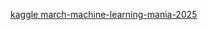 [kaggle march-machine-learning-mania-2025](https://www.kaggle.com/competitions/march-machine-learning-mania-2025)